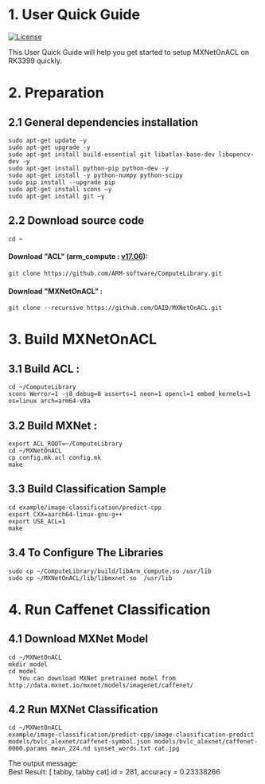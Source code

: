 # 1. User Quick Guide
[![License](https://img.shields.io/badge/license-BSD-blue.svg)](LICENSE)

This User Quick Guide will help you get started to setup MXNetOnACL on RK3399 quickly.

# 2. Preparation
## 2.1 General dependencies installation
	sudo apt-get update -y
	sudo apt-get upgrade -y
	sudo apt-get install build-essential git libatlas-base-dev libopencv-dev -y 
	sudo apt-get install python-pip python-dev -y
	sudo apt-get install -y python-numpy python-scipy
	sudo pip install --upgrade pip
	sudo apt-get install scons –y
	sudo apt-get install git –y


## 2.2 Download source code
	cd ~

#### Download "ACL" (arm_compute : [v17.06](https://github.com/ARM-software/ComputeLibrary/tree/dbdab85d6e0f96d3361a9e30310367d89953466c)):
	git clone https://github.com/ARM-software/ComputeLibrary.git
#### Download "MXNetOnACL" :
	git clone --recursive https://github.com/OAID/MXNetOnACL.git

# 3. Build MXNetOnACL
## 3.1 Build ACL :
	cd ~/ComputeLibrary
	scons Werror=1 -j8 debug=0 asserts=1 neon=1 opencl=1 embed_kernels=1 os=linux arch=arm64-v8a

## 3.2 Build MXNet :
	export ACL_ROOT=~/ComputeLibrary
	cd ~/MXNetOnACL
	cp config.mk.acl config.mk
	make 

## 3.3 Build Classification Sample
	cd example/image-classification/predict-cpp
	export CXX=aarch64-linux-gnu-g++
	export USE_ACL=1
	make

## 3.4 To Configure The Libraries

	sudo cp ~/ComputeLibrary/build/libArm_compute.so /usr/lib 
	sudo cp ~/MXNetOnACL/lib/libmxnet.so  /usr/lib

# 4. Run Caffenet Classification

## 4.1 Download MXNet Model
	cd ~/MXNetOnACL
	mkdir model
	cd model
	   You can download MXNet pretrained model from  http://data.mxnet.io/mxnet/models/imagenet/caffenet/

## 4.2 Run MXNet Classification 
	cd ~/MXNetOnACL
	example/image-classification/predict-cpp/image-classification-predict models/bvlc_alexnet/caffenet-symbol.json models/bvlc_alexnet/caffenet-0000.params mean_224.nd synset_words.txt cat.jpg
   The output message:<br>
	Best Result: [ tabby, tabby cat] id = 281, accuracy = 0.23338266

